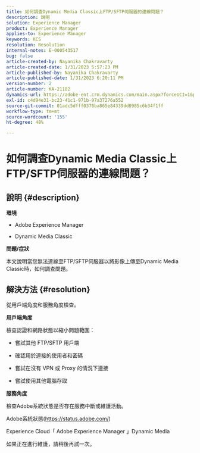 ```yaml
---
title: 如何調查Dynamic Media Classic上FTP/SFTP伺服器的連線問題？
description: 說明
solution: Experience Manager
product: Experience Manager
applies-to: Experience Manager
keywords: KCS
resolution: Resolution
internal-notes: E-000543517
bug: false
article-created-by: Nayanika Chakravarty
article-created-date: 1/31/2023 5:57:23 PM
article-published-by: Nayanika Chakravarty
article-published-date: 1/31/2023 6:20:11 PM
version-number: 2
article-number: KA-21182
dynamics-url: https://adobe-ent.crm.dynamics.com/main.aspx?forceUCI=1&pagetype=entityrecord&etn=knowledgearticle&id=b8a6a1b1-90a1-ed11-aad1-6045bd0063aa
exl-id: c4d94e31-bc23-41c1-971b-97a37276a552
source-git-commit: 01adc5dfff0378ba865e84339dd0985c6b34f1ff
workflow-type: tm+mt
source-wordcount: '155'
ht-degree: 48%

---
```


# 如何調查Dynamic Media Classic上FTP/SFTP伺服器的連線問題？

## 說明 {#description}


<b>環境</b>

- Adobe Experience Manager

- Dynamic Media Classic

<b>問題/症狀</b>

本文說明當您無法連線至FTP/SFTP伺服器以將影像上傳至Dynamic Media Classic時，如何調查問題。


## 解決方法 {#resolution}


從用戶端角度和服務角度檢查。

<b>用戶端角度</b>

檢查認證和網路狀態以縮小問題範圍：

- 嘗試其他 FTP/SFTP 用戶端

- 確認用於連接的使用者和密碼

- 嘗試在沒有 VPN 或 Proxy 的情況下連接

- 嘗試使用其他電腦存取

<b>服務角度</b>

檢查Adobe系統狀態是否存在服務中斷或維護活動。

Adobe系統狀態(https://status.adobe.com/)

Experience Cloud「 Adobe Experience Manager 」Dynamic Media

如果正在進行維護，請稍後再試一次。
